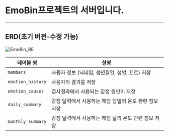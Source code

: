 # EmoBin프로젝트의 서버입니다.   
---
## ERD(초기 버전-수정 가능)
![EmoBin_BE](https://github.com/user-attachments/assets/32ebf410-7079-4b74-8bd7-4b77bd9bcbbd)
 
|  테이블 명 | 설명                |
|---------------------|-------------|
| `members`     | 사용자 정보 (닉네임, 생년월일, 성별, 프로) 저장 |
| `emotion_history`  | 사용자의 결과를 저장     |
| `emotion_causes`    | 검사결과에서 사용되는 감정 원인이 저장      |
| `daily_summary`   | 감정 달력에서 사용하는 해당 당일의 온도 관련 정보 저장         |
| `monthly_summary`   | 감정 달력에서 사용하는 해당 달의 온도 관련 정보 저장         |
